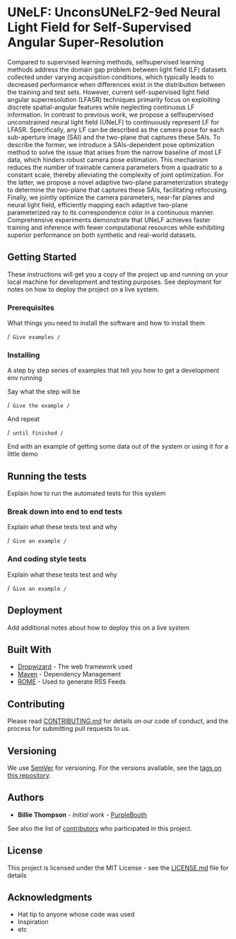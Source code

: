 # UNeLF: UnconsUNeLF2-9ed Neural Light Field for Self-Supervised Angular Super-Resolution
Compared to supervised learning methods, selfsupervised learning methods address the domain gap problem between light field (LF) datasets collected under varying acquisition conditions, which typically leads to decreased performance when differences exist in the distribution between the training and test sets. However, current self-supervised light field angular superresolution (LFASR) techniques primarily focus on exploiting discrete spatial-angular features while neglecting continuous LF information. In contrast to previous work, we propose a selfsupervised unconstrained neural light field (UNeLF) to continuously represent LF for LFASR. Specifically, any LF can be described as the camera pose for each sub-aperture image (SAI) and the two-plane that captures these SAIs. To describe the former, we introduce a SAIs-dependent pose optimization method to solve the issue that arises from the narrow baseline of most LF data, which hinders robust camera pose estimation. This mechanism reduces the number of trainable camera parameters from a quadratic to a constant scale, thereby alleviating the complexity of joint optimization. For the latter, we propose a novel adaptive two-plane parameterization strategy to determine the two-plane that captures these SAIs, facilitating refocusing. Finally, we jointly optimize the camera parameters, near-far planes and neural light field, efficiently mapping each adaptive two-plane parameterized ray to its correspondence color in a continuous manner. Comprehensive experiments demonstrate that UNeLF achieves faster training and inference with fewer computational resources while exhibiting superior performance on both synthetic and real-world datasets.

## Getting Started

These instructions will get you a copy of the project up and running on your local machine for development and testing purposes. See deployment for notes on how to deploy the project on a live system.

### Prerequisites

What things you need to install the software and how to install them

/```
Give examples
/```

### Installing

A step by step series of examples that tell you how to get a development env running

Say what the step will be

/```
Give the example
/```

And repeat

/```
until finished
/```

End with an example of getting some data out of the system or using it for a little demo

## Running the tests

Explain how to run the automated tests for this system

### Break down into end to end tests

Explain what these tests test and why

/```
Give an example
/```

### And coding style tests

Explain what these tests test and why

/```
Give an example
/```

## Deployment

Add additional notes about how to deploy this on a live system

## Built With

* [Dropwizard](http://www.dropwizard.io/1.0.2/docs/) - The web framework used
* [Maven](https://maven.apache.org/) - Dependency Management
* [ROME](https://rometools.github.io/rome/) - Used to generate RSS Feeds

## Contributing

Please read [CONTRIBUTING.md](https://gist.github.com/PurpleBooth/b24679402957c63ec426) for details on our code of conduct, and the process for submitting pull requests to us.

## Versioning

We use [SemVer](http://semver.org/) for versioning. For the versions available, see the [tags on this repository](https://github.com/your/project/tags). 

## Authors

* **Billie Thompson** - *Initial work* - [PurpleBooth](https://github.com/PurpleBooth)

See also the list of [contributors](https://github.com/your/project/contributors) who participated in this project.

## License

This project is licensed under the MIT License - see the [LICENSE.md](LICENSE.md) file for details

## Acknowledgments

* Hat tip to anyone whose code was used
* Inspiration
* etc

